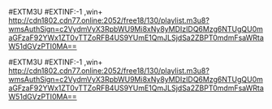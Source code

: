 #EXTM3U
#EXTINF:-1 ,win+
http://cdn1802.cdn77.online:2052/free18/130/playlist.m3u8?wmsAuthSign=c2VydmVyX3RpbWU9Mi8xNy8yMDIzIDQ6Mzg6NTUgQU0maGFzaF92YWx1ZT0vTTZoRFB4US9YUmE1QmJLSjdSa2ZBPT0mdmFsaWRtaW51dGVzPTI0MA==

#EXTM3U
#EXTINF:-1 ,win+
http://cdn1802.cdn77.online:2052/free18/130/playlist.m3u8?wmsAuthSign=c2VydmVyX3RpbWU9Mi8xNy8yMDIzIDQ6Mzg6NTUgQU0maGFzaF92YWx1ZT0vTTZoRFB4US9YUmE1QmJLSjdSa2ZBPT0mdmFsaWRtaW51dGVzPTI0MA==

